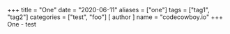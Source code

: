 +++
title = "One"
date = "2020-06-11"
aliases = ["one"]
tags = ["tag1", "tag2"]
categories = ["test", "foo"]
[ author ]
  name = "codecowboy.io"
+++
One - test
